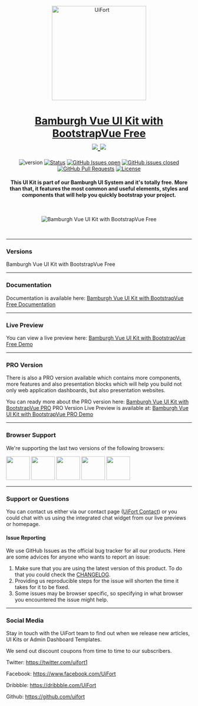 <p align="center">
    <a href="https://uifort.com" rel="noopener">
        <img width=256px height=256px src="https://demo.uifort.com/ui-fort-logo.png" alt="UiFort">
    </a>
</p>
<h1 align="center">
    <a href="https://uifort.com/template/bamburgh-vue-ui-kit-bootstrap-vue-free" rel="noopener">Bamburgh Vue UI Kit with BootstrapVue Free</a>
    <br>
    <a href="https://twitter.com/intent/tweet?url=https://uifort.com/template/bamburgh-vue-ui-kit-bootstrap-vue-free&text=This%20UI%20Kit%20features%20the%20most%20common%20and%20useful%20elements,%20styles%20and%20components%20that%20will%20help%20you%20quickly%20bootstrap%20your%20project.">
        <img src="https://img.shields.io/twitter/url/http/shields.io.svg?style=social" />
    </a>
    <a href="https://twitter.com/uifort1">
        <img src="https://img.shields.io/twitter/follow/uifort1.svg?style=social&label=Follow" />
    </a>
</h1>
<div align="center">

  ![version](https://img.shields.io/badge/version-1.0.0-blue.svg) 
  [![Status](https://img.shields.io/badge/status-active-success.svg)]() 
  [![GitHub Issues open](https://img.shields.io/github/issues/uifort/bamburgh-vue-ui-kit-bootstrap-vue-free.svg)](https://github.com/uifort/bamburgh-vue-ui-kit-bootstrap-vue-free/issues)
  [![GitHub issues closed](https://img.shields.io/github/issues-closed-raw/uifort/bamburgh-vue-ui-kit-bootstrap-vue-free.svg?maxAge=2592000)](https://github.com/uifort/bamburgh-vue-ui-kit-bootstrap-vue-free/issues?q=is%3Aissue+is%3Aclosed) 
  [![GitHub Pull Requests](https://img.shields.io/github/issues-pr/uifort/bamburgh-vue-ui-kit-bootstrap-vue-free.svg)](https://github.com/uifort/bamburgh-vue-ui-kit-bootstrap-vue-free/pulls)
  [![License](https://img.shields.io/badge/license-MIT-blue.svg)](/LICENSE)

</div>
<h4 align="center">This UI Kit is part of our Bamburgh UI System and it's totally free. More than that, it features the most common and useful elements, styles and components that will help you quickly bootstrap your project.</h4>
<br />

<p align="center">
    <img src="https://demo.uifort.com/github-static-assets/bamburgh-vue-ui-kit-bootstrap-vue-free.jpg" alt="Bamburgh Vue UI Kit with BootstrapVue Free">
</p>
<br/>

---

### Versions

Bamburgh Vue UI Kit with BootstrapVue Free

---

### Documentation

Documentation is available here: [Bamburgh Vue UI Kit with BootstrapVue Free Documentation](https://docs.uifort.com/bamburgh-vue-ui-kit-bootstrap-vue-free-docs/)

---

### Live Preview

You can view a live preview here: [Bamburgh Vue UI Kit with BootstrapVue Free Demo](https://demo.uifort.com/bamburgh-vue-ui-kit-bootstrap-vue-free-demo/)

---

### PRO Version

There is also a PRO version available which contains more components, more features and also presentation blocks which will help you build not only web application dashboards, but also presentation websites.

You can ready more about the PRO version here: [Bamburgh Vue UI Kit with BootstrapVue PRO](https://uifort.com/template/bamburgh-vue-ui-kit-bootstrap-vue-pro)
PRO Version Live Preview is available at: [Bamburgh Vue UI Kit with BootstrapVue PRO Demo](https://demo.uifort.com/bamburgh-vue-ui-kit-bootstrap-vue-pro/)

---

### Browser Support

We're supporting the last two versions of the following browsers:

<img src="https://demo.uifort.com/github-assets/browsers/chrome.png" width="64" height="64"> <img src="https://demo.uifort.com/github-assets/browsers/firefox.png" width="64" height="64"> <img src="https://demo.uifort.com/github-assets/browsers/edge.png" width="64" height="64"> <img src="https://demo.uifort.com/github-assets/browsers/safari.png" width="64" height="64"> <img src="https://demo.uifort.com/github-assets/browsers/opera.png" width="64" height="64">

---

### Support or Questions

You can contact us either via our contact page ([UiFort Contact](https://uifort.com/contact.html)) or you could chat with us using the integrated chat widget from our live previews or homepage.

#### Issue Reporting

We use GitHub Issues as the official bug tracker for all our products. Here are some advices for anyone who wants to report an issue:

1. Make sure that you are using the latest version of this product. To do that you could check the [CHANGELOG](./CHANGELOG.md).
2. Providing us reproducible steps for the issue will shorten the time it takes for it to be fixed.
3. Some issues may be browser specific, so specifying in what browser you encountered the issue might help.

---

### Social Media

Stay in touch with the UiFort team to find out when we release new articles, UI Kits or Admin Dashboard Templates.

We send out discount coupons from time to time to our subscribers. 

Twitter: <https://twitter.com/uifort1>

Facebook: <https://www.facebook.com/UiFort>

Dribbble: <https://dribbble.com/UiFort>

Github: <https://github.com/uifort>
